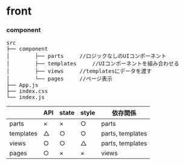 # front

### component
<pre>
src
├── component
│        ├── parts     //ロジックなしのUIコンポーネント
│        ├── templates     //UIコンポーネントを組み合わせる
│        ├── views     //templatesにデータを渡す
│        └── pages     //ページ表示
├── App.js
├── index.css
└── index.js
</pre>

|             |  API  | state  |  style  | 依存関係          
| ----------- | ----- | ------ | ------- | ---------------- 
|  parts      |  ×    |  ×     |  ○      | parts
|  templates  |  △    |  ○     |  ○      | parts, templates
|  views      |  ○    |  ○     |  △      | parts, templates
|  pages      |  ○    |  ×     |  ×      | views
